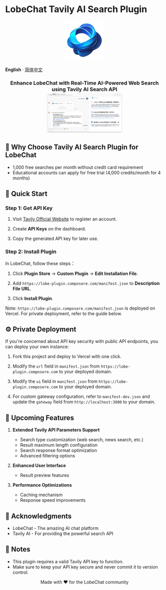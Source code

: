 # LobeChat Tavily AI Search Plugin

<p align="center">
  <img src="./public/logo.png" height="128" alt="LobeChat Tavily AI Search Plugin Logo">
</p>

**English** · [简体中文](./README.zh-CN.md) 

<h3 align="center">
  Enhance LobeChat with Real-Time AI-Powered Web Search using Tavily AI Search API<br>
  <img src="./public/example.png" height="128" alt="LobeChat Tavily AI Search Plugin Example">
</h3>

## 🌟 Why Choose Tavily AI Search Plugin for LobeChat

- 1,000 free searches per month without credit card requirement
- Educational accounts can apply for free trial (4,000 credits/month for 4 months)

## 🚀 Quick Start

### Step 1: Get API Key

1. Visit [Tavily Official Website](https://tavily.com/) to register an account.

2. Create **API Keys** on the dashboard.

3. Copy the generated API key for later use.

### Step 2: Install Plugin 

In LobeChat, follow these steps：

1. Click **Plugin Store** -> **Custom Plugin** -> **Edit Installation File**.

2. Add `https://lobe-plugin.composere.com/manifest.json` to **Description File URL**.

3. Click **Install Plugin**.

Note: `https://lobe-plugin.composere.com/manifest.json` is deployed on Vercel. For private deployment, refer to the guide below.

## ⚙️ Private Deployment

If you're concerned about API key security with public API endpoints, you can deploy your own instance:

1. Fork this project and deploy to Vercel with one click.

2. Modify the `url` field in `manifest.json` from `https://lobe-plugin.composere.com` to your deployed domain.

3. Modify the `ui` field in `manifest.json` from `https://lobe-plugin.composere.com` to your deployed domain.

4. For custom gateway configuration, refer to `manifest-dev.json` and update the `gateway` field from `http://localhost:3000` to your domain.

## 🎨 Upcoming Features

1. **Extended Tavily API Parameters Support**
   - Search type customization (web search, news search, etc.)
   - Result maximum length configuration
   - Search response format optimization
   - Advanced filtering options

2. **Enhanced User Interface**
   - Result preview features

3. **Performance Optimizations**
   - Caching mechanism
   - Response speed improvements

## 🙏 Acknowledgments

- LobeChat - The amazing AI chat platform
- Tavily AI - For providing the powerful search API

## 📝 Notes

- This plugin requires a valid Tavily API key to function.
- Make sure to keep your API key secure and never commit it to version control.

<p align="center">Made with ❤️ for the LobeChat community</p>
